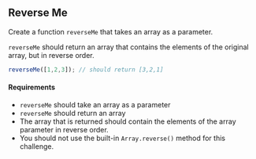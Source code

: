 ## Reverse Me

Create a function `reverseMe` that takes an array as a parameter.

`reverseMe` should return an array that contains the elements of the original array, but in reverse order.

``` javascript
reverseMe([1,2,3]); // should return [3,2,1]
```

#### Requirements
* `reverseMe` should take an array as a parameter
* `reverseMe` should return an array
* The array that is returned should contain the elements of the array parameter in reverse order.
* You should not use the built-in `Array.reverse()` method for this challenge.
